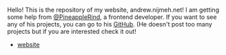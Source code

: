 
Hello! This is the repository of my website, andrew.nijmeh.net! I am getting some help from [@PineappleRind](https://github.com/PineappleRind), a frontend developer.
If you want to see any of his projects, you can go to his [GitHub](https://github.com/PineappleRind). (He doesn't post too many projects but if you are interested check it out!
- [website](http://andrew.nijmeh.net/)
